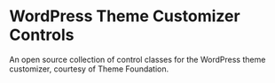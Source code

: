 WordPress Theme Customizer Controls
===================

An open source collection of control classes for the WordPress theme customizer, courtesy of Theme Foundation.
